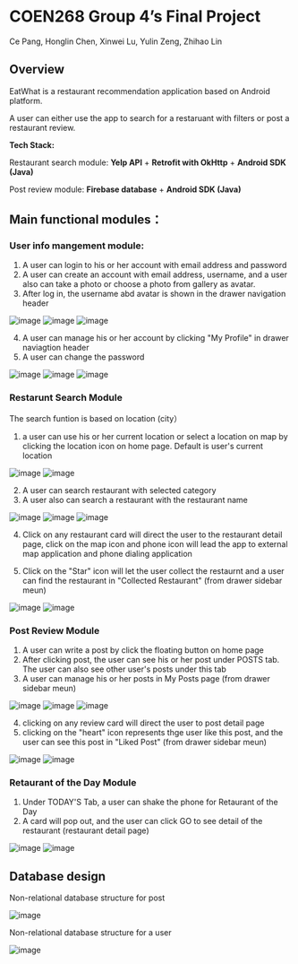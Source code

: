 # COEN268 Group 4’s Final Project
Ce Pang, Honglin Chen, Xinwei Lu, Yulin Zeng, Zhihao Lin

## Overview
EatWhat is a restaurant recommendation application based on Android platform. 

A user can either use the app to search for a restaruant with filters or post a restaurant review.

**Tech Stack:** 

Restaurant search module:  **Yelp API** + **Retrofit with OkHttp** + **Android SDK (Java)**

Post review module: **Firebase database** + **Android SDK (Java)**

## Main functional modules：
### User info mangement module: 
1. A user can login to his or her account with email address and password
2. A user can create an account with email address, username, and a user also can take a photo or choose a photo from gallery as avatar. 
3. After log in, the username abd avatar is shown in the drawer navigation header

![image](https://user-images.githubusercontent.com/29085565/158917243-5612a485-fdf5-4201-b691-fe181f587128.png)
![image](https://user-images.githubusercontent.com/29085565/158917268-8a14ce85-25e7-4109-b796-79149bb7a2c4.png)
![image](https://user-images.githubusercontent.com/29085565/158917420-346cb595-9e9c-4420-813c-3862ef4c24dd.png)

4. A user can manage his or her account by clicking "My Profile" in drawer naviagtion header 
5. A user can change the password

![image](https://user-images.githubusercontent.com/29085565/158917575-ea5b5095-535b-4cbe-b9f6-a5a1ea3cba96.png)
![image](https://user-images.githubusercontent.com/29085565/158917900-f8ebb373-f511-424f-ba7e-1e2de3c3413b.png)
![image](https://user-images.githubusercontent.com/29085565/158917774-c8d3f0e0-8419-46f7-985e-0a10a35ba31d.png)

### Restarunt Search Module
The search funtion is based on location (city）
1. a user can use his or her current location or select a location on map by clicking the location icon on home page. Default is user's current location

![image](https://user-images.githubusercontent.com/29085565/158919034-94754d0b-fb2a-487d-8041-cc041791eb5b.png)
![image](https://user-images.githubusercontent.com/29085565/158919067-594ac0a4-bd04-4659-b7f0-ce0c62054b0b.png)


2. A user can search restaurant with selected category
3. A user also can search a restaurant with the restaurant name

![image](https://user-images.githubusercontent.com/29085565/158918596-5ddfc4ef-decd-4e7a-b739-30dbe94f114b.png)
![image](https://user-images.githubusercontent.com/29085565/158918631-17a4d6dc-803a-461e-bb45-dbeba9a130ec.png)
![image](https://user-images.githubusercontent.com/29085565/158918765-c0c33194-27f5-4bae-b66c-df76765187b2.png)

 
 4. Click on any restaurant card will direct the user to the restaurant detail page, click on the map icon and phone icon will lead the app to external map application and phone dialing application
 
 6. Click on the "Star" icon will let the user collect the restaurnt and a user can find the restaurant in "Collected Restaurant" (from drawer sidebar meun)
 
![image](https://user-images.githubusercontent.com/29085565/158919448-c6783a6f-8400-4c6f-9fad-a2449127cd28.png)
![image](https://user-images.githubusercontent.com/29085565/158919745-1fc1cab8-e2a3-469b-b086-d737bf487784.png)


### Post Review Module

1. A user can write a post by click the floating button on home page
2. After clicking post, the user can see his or her post under POSTS tab. The user can also see other user's posts under this tab
3. A user can manage his or her posts in My Posts page (from drawer sidebar meun)

![image](https://user-images.githubusercontent.com/29085565/158920403-3dd9140f-9d65-481c-9264-40bbe4744ac2.png)
![image](https://user-images.githubusercontent.com/29085565/158920541-95169aa1-d515-4855-bfcd-1816a34f89a7.png)
![image](https://user-images.githubusercontent.com/29085565/158920593-f8ef48c2-8502-4530-aaea-ed7118c1cf77.png)

4. clicking on any review card will direct the user to post detail page
5. clicking on the "heart" icon represents thge user like this post, and the user can see this post in "Liked Post" (from drawer sidebar meun)

![image](https://user-images.githubusercontent.com/29085565/158920801-6b20ef93-a27c-45e2-8707-1ce243c505f4.png)
![image](https://user-images.githubusercontent.com/29085565/158920996-296d809e-7fdf-4b5b-bd96-3bb8c3250560.png)

###  Retaurant of the Day Module 
1. Under TODAY'S Tab, a user can shake the phone for Retaurant of the Day
2. A card will pop out, and the user can click GO to see detail of the restaurant (restaurant detail page)

![image](https://user-images.githubusercontent.com/29085565/158921196-aceeeae1-28ef-4e08-9674-427ff5aabd85.png)
![image](https://user-images.githubusercontent.com/29085565/158921226-c0ebe2dd-a204-44cf-aaa4-959a7ef3fd8c.png)

## Database design
Non-relational database structure for post

![image](https://user-images.githubusercontent.com/29085565/158922161-dabe669d-b92a-44fc-80ea-01692e24d1b4.png)


Non-relational database structure for a user

![image](https://user-images.githubusercontent.com/29085565/158922197-577ec415-2a51-4105-9325-f82bf55d61b0.png)

